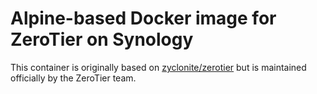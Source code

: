 Alpine-based Docker image for ZeroTier on Synology
=====

This container is originally based on [zyclonite/zerotier](https://hub.docker.com/r/zyclonite/zerotier) but is maintained officially by the ZeroTier team.
